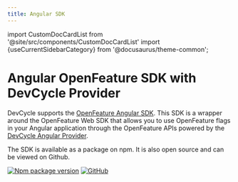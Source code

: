 ```yaml
---
title: Angular SDK
---
```


import CustomDocCardList from '@site/src/components/CustomDocCardList'
import {useCurrentSidebarCategory} from '@docusaurus/theme-common';

# Angular OpenFeature SDK with DevCycle Provider

DevCycle supports the [OpenFeature Angular SDK](https://openfeature.dev/docs/reference/technologies/client/web/angular). This SDK is a wrapper around the OpenFeature Web SDK that allows you to use OpenFeature flags in your Angular application through the OpenFeature APIs powered by the [DevCycle Angular Provider](https://www.npmjs.com/package/@devcycle/openfeature-angular-provider).

<CustomDocCardList items={useCurrentSidebarCategory().items} columnWidth={6} />

The SDK is available as a package on npm. It is also open source and can be viewed on Github.

[![Npm package version](https://badgen.net/npm/v/@devcycle/openfeature-angular-provider)](https://www.npmjs.com/package/@devcycle/openfeature-angular-provider)
[![GitHub](https://img.shields.io/github/stars/devcyclehq/js-sdks.svg?style=social&label=Star&maxAge=2592000)](https://github.com/devcyclehq/js-sdks)

